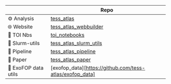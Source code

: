 
|                      | Repo     | 
|----------------------|-----------|
| ⚙️  Analysis          | [tess_atlas](https://github.com/tess-atlas/tess-atlas)     | 
| 🌐 Website           | [tess_atlas_webbuilder](https://github.com/tess-atlas/tess_atlas_webbuilder)  | 
| 📒 TOI Nbs           | [toi_notebooks](https://github.com/tess-atlas/toi_notebooks)  | 
| 🚂 Slurm-utils       | [tess_atlas_slurm_utils](https://github.com/tess-atlas/tess_atlas_slurm_utils) | 
| 🔄 Pipeline          | [tess_atlas_pipeline](https://github.com/tess-atlas/tess_atlas_pipeline) | 
| 📝 Paper             | [tess_atlas_paper](https://github.com/tess-atlas/tess_atlas_paper) | 
| 💾 ExoFOP data utils | [exofop_data][https://github.com/tess-atlas/exofop_data]|
